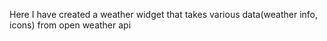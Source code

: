 Here I have created a weather widget that takes various data(weather info, icons) from open weather api 
